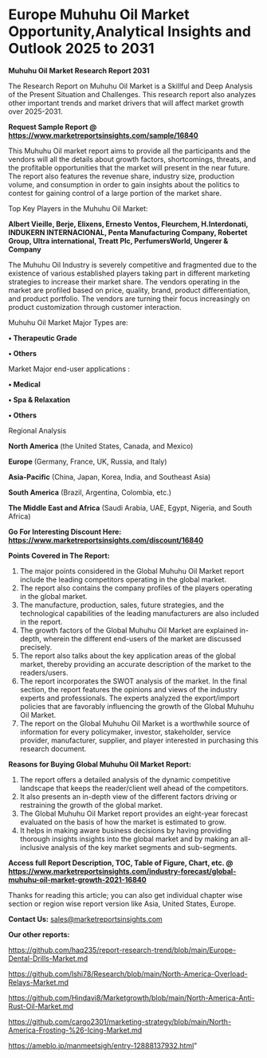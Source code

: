 # Europe Muhuhu Oil Market Opportunity,Analytical Insights and Outlook 2025 to 2031

<strong>Muhuhu Oil Market Research Report 2031</strong>

The Research Report on Muhuhu Oil Market is a Skillful and Deep Analysis of the Present Situation and Challenges. This research report also analyzes other important trends and market drivers that will affect market growth over 2025-2031.

<strong>Request Sample Report @ <a href=https://www.marketreportsinsights.com/sample/16840>https://www.marketreportsinsights.com/sample/16840</a></strong>

This Muhuhu Oil market report aims to provide all the participants and the vendors will all the details about growth factors, shortcomings, threats, and the profitable opportunities that the market will present in the near future. The report also features the revenue share, industry size, production volume, and consumption in order to gain insights about the politics to contest for gaining control of a large portion of the market share.

Top Key Players in the Muhuhu Oil Market:

<strong>Albert Vieille, Berje, Elixens, Ernesto Ventos, Fleurchem, H.Interdonati, INDUKERN INTERNACIONAL, Penta Manufacturing Company, Robertet Group, Ultra international, Treatt Plc, PerfumersWorld, Ungerer & Company</strong>

The Muhuhu Oil Industry is severely competitive and fragmented due to the existence of various established players taking part in different marketing strategies to increase their market share. The vendors operating in the market are profiled based on price, quality, brand, product differentiation, and product portfolio. The vendors are turning their focus increasingly on product customization through customer interaction.

Muhuhu Oil Market Major Types are:

<strong>• Therapeutic Grade

• Others</strong>

Market Major end-user applications :

<strong>• Medical

• Spa & Relaxation

• Others</strong>

Regional Analysis

</u><strong><b>North America</b></strong> (the United States, Canada, and Mexico)

<strong><b>Europe </b></strong>(Germany, France, UK, Russia, and Italy)

<strong><b>Asia-Pacific</b></strong> (China, Japan, Korea, India, and Southeast Asia)

<strong><b>South America</b></strong> (Brazil, Argentina, Colombia, etc.)

<strong><b>The Middle East and Africa</b></strong> (Saudi Arabia, UAE, Egypt, Nigeria, and South Africa)

<strong>Go For Interesting Discount Here: <a href=https://www.marketreportsinsights.com/discount/16840>https://www.marketreportsinsights.com/discount/16840</a></strong>

<strong>Points Covered in The Report:</strong>
<ol>
  <li>The major points considered in the Global Muhuhu Oil Market report include the leading competitors operating in the global market.</li>
  <li>The report also contains the company profiles of the players operating in the global market.</li>
  <li>The manufacture, production, sales, future strategies, and the technological capabilities of the leading manufacturers are also included in the report.</li>
  <li>The growth factors of the Global Muhuhu Oil Market are explained in-depth, wherein the different end-users of the market are discussed precisely.</li>
  <li>The report also talks about the key application areas of the global market, thereby providing an accurate description of the market to the readers/users.</li>
  <li>The report incorporates the SWOT analysis of the market. In the final section, the report features the opinions and views of the industry experts and professionals. The experts analyzed the export/import policies that are favorably influencing the growth of the Global Muhuhu Oil Market.</li>
  <li>The report on the Global Muhuhu Oil Market is a worthwhile source of information for every policymaker, investor, stakeholder, service provider, manufacturer, supplier, and player interested in purchasing this research document.</li>
</ol>
<strong>Reasons for Buying Global Muhuhu Oil Market Report:</strong>

<ol>
  <li>The report offers a detailed analysis of the dynamic competitive landscape that keeps the reader/client well ahead of the competitors.</li>
  <li>It also presents an in-depth view of the different factors driving or restraining the growth of the global market.</li>
  <li>The Global Muhuhu Oil Market report provides an eight-year forecast evaluated on the basis of how the market is estimated to grow.</li>
  <li>It helps in making aware business decisions by having providing thorough insights insights into the global market and by making an all-inclusive analysis of the key market segments and sub-segments.</li>
</ol>
<strong>Access full Report Description, TOC, Table of Figure, Chart, etc. @ <a href=https://www.marketreportsinsights.com/industry-forecast/global-muhuhu-oil-market-growth-2021-16840>https://www.marketreportsinsights.com/industry-forecast/global-muhuhu-oil-market-growth-2021-16840</a></strong>


Thanks for reading this article; you can also get individual chapter wise section or region wise report version like Asia, United States, Europe.

<strong>Contact Us:</strong>
sales@marketreportsinsights.com

<strong>Our other reports:</strong>

<a href=https://github.com/haq235/report-research-trend/blob/main/Europe-Dental-Drills-Market.md>https://github.com/haq235/report-research-trend/blob/main/Europe-Dental-Drills-Market.md</a>

<a href=https://github.com/Ishi78/Research/blob/main/North-America-Overload-Relays-Market.md>https://github.com/Ishi78/Research/blob/main/North-America-Overload-Relays-Market.md</a>

<a href=https://github.com/Hindavi8/Marketgrowth/blob/main/North-America-Anti-Rust-Oil-Market.md>https://github.com/Hindavi8/Marketgrowth/blob/main/North-America-Anti-Rust-Oil-Market.md</a>

<a href=https://github.com/cargo2301/marketing-strategy/blob/main/North-America-Frosting-%26-Icing-Market.md>https://github.com/cargo2301/marketing-strategy/blob/main/North-America-Frosting-%26-Icing-Market.md</a>

<a href=https://ameblo.jp/manmeetsigh/entry-12888137932.html>https://ameblo.jp/manmeetsigh/entry-12888137932.html</a>"
